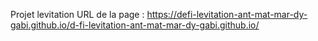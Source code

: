 Projet levitation
URL de la page : https://defi-levitation-ant-mat-mar-dy-gabi.github.io/d-fi-levitation-ant-mat-mar-dy-gabi.github.io/

